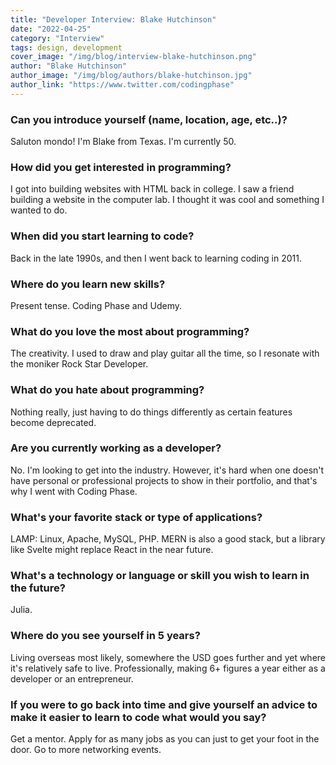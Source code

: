 ```yaml
---
title: "Developer Interview: Blake Hutchinson"
date: "2022-04-25"
category: "Interview"
tags: design, development
cover_image: "/img/blog/interview-blake-hutchinson.png"
author: "Blake Hutchinson"
author_image: "/img/blog/authors/blake-hutchinson.jpg"
author_link: "https://www.twitter.com/codingphase"
---
```


### Can you introduce yourself (name, location, age, etc..)?

Saluton mondo! I'm Blake from Texas. I'm currently 50.

### How did you get interested in programming?

I got into building websites with HTML back in college. I saw a friend building a website in the computer lab. I thought it was cool and something I wanted to do.

### When did you start learning to code?

Back in the late 1990s, and then I went back to learning coding in 2011.

### Where do you learn new skills?

Present tense. Coding Phase and Udemy.

### What do you love the most about programming?

The creativity. I used to draw and play guitar all the time, so I resonate with the moniker Rock Star Developer.

### What do you hate about programming?

Nothing really, just having to do things differently as certain features become deprecated.

### Are you currently working as a developer?

No. I'm looking to get into the industry. However, it's hard when one doesn't have personal or professional projects to show in their portfolio, and that's why I went with Coding Phase.

### What's your favorite stack or type of applications?

LAMP: Linux, Apache, MySQL, PHP. MERN is also a good stack, but a library like Svelte might replace React in the near future.

### What's a technology or language or skill you wish to learn in the future?

Julia.

### Where do you see yourself in 5 years?

Living overseas most likely, somewhere the USD goes further and yet where it's relatively safe to live. Professionally, making 6+ figures a year either as a developer or an entrepreneur.

### If you were to go back into time and give yourself an advice to make it easier to learn to code what would you say?

Get a mentor. Apply for as many jobs as you can just to get your foot in the door. Go to more networking events.
